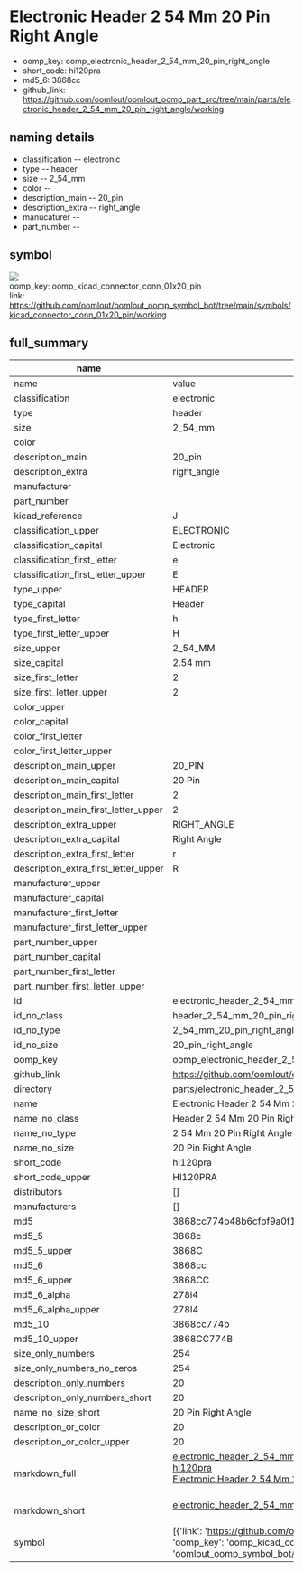 # Electronic Header 2 54 Mm 20 Pin Right Angle

  
* oomp_key: oomp_electronic_header_2_54_mm_20_pin_right_angle 
* short_code: hi120pra
* md5_6: 3868cc  
* github_link: https://github.com/oomlout/oomlout_oomp_part_src/tree/main/parts/electronic_header_2_54_mm_20_pin_right_angle/working  
## naming details
* classification -- electronic
* type -- header
* size -- 2_54_mm
* color -- 
* description_main -- 20_pin
* description_extra -- right_angle
* manucaturer -- 
* part_number -- 



## symbol

![](symbol/{index}/working/working_600.png)  
oomp_key: oomp_kicad_connector_conn_01x20_pin  
link: https://github.com/oomlout/oomlout_oomp_symbol_bot/tree/main/symbols/kicad_connector_conn_01x20_pin/working  


## full_summary
| name | value | 
| --- | --- | 
| name | value | 
| classification | electronic | 
| type | header | 
| size | 2_54_mm | 
| color |  | 
| description_main | 20_pin | 
| description_extra | right_angle | 
| manufacturer |  | 
| part_number |  | 
| kicad_reference | J | 
| classification_upper | ELECTRONIC | 
| classification_capital | Electronic | 
| classification_first_letter | e | 
| classification_first_letter_upper | E | 
| type_upper | HEADER | 
| type_capital | Header | 
| type_first_letter | h | 
| type_first_letter_upper | H | 
| size_upper | 2_54_MM | 
| size_capital | 2.54 mm | 
| size_first_letter | 2 | 
| size_first_letter_upper | 2 | 
| color_upper |  | 
| color_capital |  | 
| color_first_letter |  | 
| color_first_letter_upper |  | 
| description_main_upper | 20_PIN | 
| description_main_capital | 20 Pin | 
| description_main_first_letter | 2 | 
| description_main_first_letter_upper | 2 | 
| description_extra_upper | RIGHT_ANGLE | 
| description_extra_capital | Right Angle | 
| description_extra_first_letter | r | 
| description_extra_first_letter_upper | R | 
| manufacturer_upper |  | 
| manufacturer_capital |  | 
| manufacturer_first_letter |  | 
| manufacturer_first_letter_upper |  | 
| part_number_upper |  | 
| part_number_capital |  | 
| part_number_first_letter |  | 
| part_number_first_letter_upper |  | 
| id | electronic_header_2_54_mm_20_pin_right_angle | 
| id_no_class | header_2_54_mm_20_pin_right_angle | 
| id_no_type | 2_54_mm_20_pin_right_angle | 
| id_no_size | 20_pin_right_angle | 
| oomp_key | oomp_electronic_header_2_54_mm_20_pin_right_angle | 
| github_link | https://github.com/oomlout/oomlout_oomp_part_src/tree/main/parts/electronic_header_2_54_mm_20_pin_right_angle/working | 
| directory | parts/electronic_header_2_54_mm_20_pin_right_angle | 
| name | Electronic Header 2 54 Mm 20 Pin Right Angle | 
| name_no_class | Header 2 54 Mm 20 Pin Right Angle | 
| name_no_type | 2 54 Mm 20 Pin Right Angle | 
| name_no_size | 20 Pin Right Angle | 
| short_code | hi120pra | 
| short_code_upper | HI120PRA | 
| distributors | [] | 
| manufacturers | [] | 
| md5 | 3868cc774b48b6cfbf9a0f115178ab5e | 
| md5_5 | 3868c | 
| md5_5_upper | 3868C | 
| md5_6 | 3868cc | 
| md5_6_upper | 3868CC | 
| md5_6_alpha | 278i4 | 
| md5_6_alpha_upper | 278I4 | 
| md5_10 | 3868cc774b | 
| md5_10_upper | 3868CC774B | 
| size_only_numbers | 254 | 
| size_only_numbers_no_zeros | 254 | 
| description_only_numbers | 20 | 
| description_only_numbers_short | 20 | 
| name_no_size_short | 20 Pin Right Angle | 
| description_or_color | 20 | 
| description_or_color_upper | 20 | 
| markdown_full | [electronic_header_2_54_mm_20_pin_right_angle](https://github.com/oomlout/oomlout_oomp_part_src/tree/main/parts/electronic_header_2_54_mm_20_pin_right_angle/working)<br>[hi120pra](https://github.com/oomlout/oomlout_oomp_part_src/tree/main/parts/electronic_header_2_54_mm_20_pin_right_angle/working)<br>[Electronic Header 2 54 Mm 20 Pin Right Angle](https://github.com/oomlout/oomlout_oomp_part_src/tree/main/parts/electronic_header_2_54_mm_20_pin_right_angle/working)<br><br> | 
| markdown_short | [electronic_header_2_54_mm_20_pin_right_angle](https://github.com/oomlout/oomlout_oomp_part_src/tree/main/parts/electronic_header_2_54_mm_20_pin_right_angle/working)<br><br> | 
| symbol | [{'link': 'https://github.com/oomlout/oomlout_oomp_symbol_bot/tree/main/symbols/kicad_connector_conn_01x20_pin', 'oomp_key': 'oomp_kicad_connector_conn_01x20_pin', 'directory': 'oomlout_oomp_symbol_bot/symbols/kicad_connector_conn_01x20_pin//working/working.kicad_sym', 'index': 0}] | 
